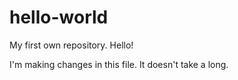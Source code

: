 # hello-world
My first own repository.
Hello!

I'm making changes in this file. It doesn't take a long.
